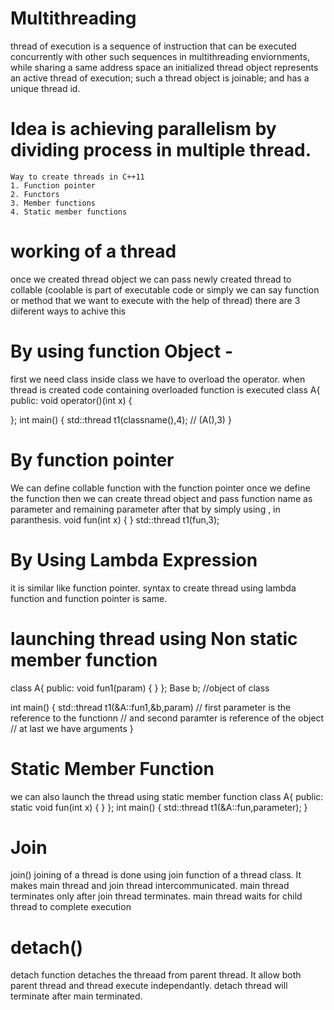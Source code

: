# Multithreading
thread of execution is a sequence of instruction that can be executed concurrently with other such sequences in multithreading enviornments, while sharing a same address space 
an initialized thread object represents an active thread of execution; such a thread object is joinable; and has a unique thread id.
# Idea is achieving parallelism by dividing process in multiple thread.



	Way to create threads in C++11
	1. Function pointer
	2. Functors
	3. Member functions
	4. Static member functions
# working of a thread 
 once we created thread object we can pass newly created thread to collable (coolable is part of executable code or simply we can say function or method that we want to execute with the help of thread)
 there are 3 diiferent ways to achive this 
 
# By using function Object -
 first we need class inside class we have to overload the operator. when thread is created code containing overloaded function is executed 
 class A{
 public:
 void operator()(int x)
 {
 	
 };
 int main()
 {
 	std::thread t1(classname(),4); // (A(),3)
}
# By function pointer

We can define collable function with the function pointer 
once we define the function then we can create thread object and pass function name as parameter and remaining parameter after that by simply using , in paranthesis.
void fun(int x)
{
}
std::thread t1(fun,3);

# By Using Lambda Expression 
it is similar like function pointer. syntax to create thread using lambda function and function pointer is same.

# launching thread using Non static member function
class A{
public:
	void fun1(param)
 {
 }
};
Base b; //object of class

int main()
{
std::thread t1(&A::fun1,&b,param)
// first parameter is the reference to the functionn
// and second paramter is reference of the object
// at last we have arguments
}

# Static Member Function
we can also launch the thread using static member function
class A{
public:
static void fun(int x)
{
}
};
int main()
{
std::thread t1(&A::fun,parameter);
}







# Join 
join() joining of a thread is done using join function of a thread class. It makes main thread and join thread intercommunicated. main thread terminates only after join thread terminates.
main thread waits for child thread to complete execution 

# detach()  
detach function detaches the threaad from parent thread. It allow both parent thread and thread execute independantly. detach thread will terminate after main terminated.





